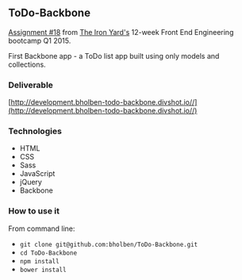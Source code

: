 
## ToDo-Backbone

[Assignment #18](https://github.com/tiy-atl-js-q1-2015/Assignments) from [The Iron Yard's](http://theironyard.com/locations/atlanta/) 12-week Front End Engineering bootcamp Q1 2015.

First Backbone app - a ToDo list app built using only models and collections.

### Deliverable
[http://development.bholben-todo-backbone.divshot.io//](http://development.bholben-todo-backbone.divshot.io//)

### Technologies
  * HTML
  * CSS
  * Sass
  * JavaScript
  * jQuery
  * Backbone

### How to use it

From command line:
  * `git clone git@github.com:bholben/ToDo-Backbone.git`
  * `cd ToDo-Backbone`
  * `npm install`
  * `bower install`


